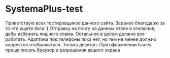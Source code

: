 # SystemaPlus-test
Приветствую всех тестировщиков данного сайта. 
Заранее благодарю за то что ищете баги :)
Отправку на почту на данном этапе я отключил, дабы избежать лишнего спама. Остальное в целом должно все работать.
Адаптива под телефоны пока нет, но тем не менее должно корректно отображаться. Только десктоп.
При оформлении Issues прошу писать браузер и разрешения вашего экрана
